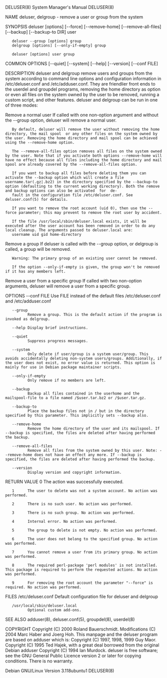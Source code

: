 DELUSER(8)                                                                                                                                      System Manager's Manual                                                                                                                                      DELUSER(8)

NAME
       deluser, delgroup - remove a user or group from the system

SYNOPSIS
       deluser [options] [--force] [--remove-home] [--remove-all-files] [--backup] [--backup-to DIR] user

       deluser --group [options] group
       delgroup [options] [--only-if-empty] group

       deluser [options] user group

   COMMON OPTIONS
       [--quiet] [--system] [--help] [--version] [--conf FILE]

DESCRIPTION
       deluser  and  delgroup  remove users and groups from the system according to command line options and configuration information in /etc/deluser.conf and /etc/adduser.conf.  They are friendlier front ends to the userdel and groupdel programs, removing the home directory as option or even all files on the
       system owned by the user to be removed, running a custom script, and other features.  deluser and delgroup can be run in one of three modes:

   Remove a normal user
       If called with one non-option argument and without the --group option, deluser will remove a normal user.

       By default, deluser will remove the user without removing the home directory, the mail spool  or any other files on the system owned by the user. Removing the home directory and mail spool can be achieved using the --remove-home option.

       The --remove-all-files option removes all files on the system owned by the user. Note that if you activate both options --remove-home will have no effect because all files including the home directory and mail spool are already covered by the --remove-all-files option.

       If you want to backup all files before deleting them you can activate the --backup option which will create a file username.tar(.gz|.bz2) in the directory specified by the --backup-to option (defaulting to the current working directory). Both the remove and backup options can also be activated  for  de‐
       fault in the configuration file /etc/deluser.conf. See deluser.conf(5) for details.

       If you want to remove the root account (uid 0), then use the --force parameter; this may prevent to remove the root user by accident.

       If the file /usr/local/sbin/deluser.local exists, it will be executed after the user account has been removed in order to do any local cleanup. The arguments passed to deluser.local are:
       username uid gid home-directory

   Remove a group
       If deluser is called with the --group option, or delgroup is called, a group will be removed.

       Warning: The primary group of an existing user cannot be removed.

       If the option --only-if-empty is given, the group won't be removed if it has any members left.

   Remove a user from a specific group
       If called with two non-option arguments, deluser will remove a user from a specific group.

OPTIONS
       --conf FILE
              Use FILE instead of the default files /etc/deluser.conf and /etc/adduser.conf

       --group
              Remove a group. This is the default action if the program is invoked as delgroup.

       --help Display brief instructions.

       --quiet
              Suppress progress messages.

       --system
              Only delete if user/group is a system user/group. This avoids accidentally deleting non-system users/groups. Additionally, if the user does not exist, no error value is returned. This option is mainly for use in Debian package maintainer scripts.

       --only-if-empty
              Only remove if no members are left.

       --backup
              Backup all files contained in the userhome and the mailspool-file to a file named /$user.tar.bz2 or /$user.tar.gz.

       --backup-to
              Place the backup files not in / but in the directory specified by this parameter. This implicitly sets --backup also.

       --remove-home
              Remove the home directory of the user and its mailspool. If --backup is specified, the files are deleted after having performed the backup.

       --remove-all-files
              Remove all files from the system owned by this user. Note: --remove-home does not have an effect any more. If --backup is specified, the files are deleted after having performed the backup.

       --version
              Display version and copyright information.

RETURN VALUE
       0      The action was successfully executed.

       1      The user to delete was not a system account. No action was performed.

       2      There is no such user. No action was performed.

       3      There is no such group. No action was performed.

       4      Internal error. No action was performed.

       5      The group to delete is not empty. No action was performed.

       6      The user does not belong to the specified group. No action was performed.

       7      You cannot remove a user from its primary group. No action was performed.

       8      The required perl-package 'perl modules' is not installed. This package is required to perform the requested actions. No action was performed.

       9      For removing the root account the parameter "--force" is required. No action was performed.

FILES
       /etc/deluser.conf Default configuration file for deluser and delgroup

       /usr/local/sbin/deluser.local
              Optional custom add-ons.

SEE ALSO
       adduser(8), deluser.conf(5), groupdel(8), userdel(8)

COPYRIGHT
       Copyright (C) 2000 Roland Bauerschmidt. Modifications (C) 2004 Marc Haber and Joerg Hoh.  This manpage and the deluser program are based on adduser which is:
       Copyright (C) 1997, 1998, 1999 Guy Maor.
       Copyright (C) 1995 Ted Hajek, with a great deal borrowed from the original Debian adduser
       Copyright (C) 1994 Ian Murdock.  deluser is free software; see the GNU General Public Licence version 2 or later for copying conditions.  There is no warranty.

Debian GNU/Linux                                                                                                                                  Version 3.118ubuntu1                                                                                                                                       DELUSER(8)
